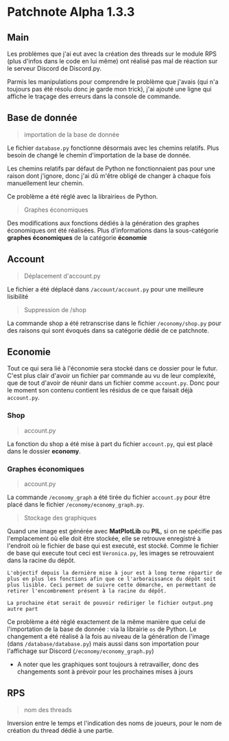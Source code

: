 # Patchnote Alpha 1.3.3
## Main
Les problèmes que j'ai eut avec la création des threads sur le module RPS (plus d'infos dans le code en lui même) ont réalisé pas mal de réaction sur le serveur Discord de Discord.py. 

Parmis les manipulations pour comprendre le problème que j'avais (qui n'a toujours pas été résolu donc je garde mon trick), j'ai ajouté une ligne qui affiche le traçage des erreurs dans la console de commande.

## Base de donnée
> importation de la base de donnée

Le fichier `database.py` fonctionne désormais avec les chemins relatifs. Plus besoin de changé le chemin d'importation de la base de donnée.

Les chemins relatifs par défaut de Python ne fonctionnaient pas pour une raison dont j'ignore, donc j'ai dû m'être obligé de changer à chaque fois manuellement leur chemin.

Ce problème a été réglé avec la librairie`os` de Python.

> Graphes économiques

Des modifications aux fonctions dédiés à la génération des graphes économiques ont été réalisées. Plus d'informations dans la sous-catégorie **graphes économiques** de la catégorie **économie**
## Account
> Déplacement d'account.py

Le fichier a été déplacé dans `/account/account.py` pour une meilleure lisibilité

> Suppression de /shop

La commande shop a été retranscrise dans le fichier `/economy/shop.py` pour des raisons qui sont évoqués dans sa catégorie dédié de ce patchnote.

## Economie
Tout ce qui sera lié à l'économie sera stocké dans ce dossier pour le futur. C'est plus clair d'avoir un fichier par commande au vu de leur complexité, que de tout d'avoir de réunir dans un fichier comme `account.py`. Donc pour le moment son contenu contient les résidus de ce que faisait déjà `account.py`.
### Shop
> account.py

La fonction du shop a été mise à part du fichier `account.py`, qui est placé dans le dossier **economy**.

### Graphes économiques
> account.py

La commande `/economy_graph` a été tirée du fichier `account.py` pour être placé dans le fichier `/economy/economy_graph.py`.

> Stockage des graphiques

Quand une image est générée avec **MatPlotLib** ou **PIL**, si on ne spécifie pas l'emplacement où elle doit être stockée, elle se retrouve enregistré à l'endroit où le fichier de base qui est executé, est stocké. Comme le fichier de base qui execute tout ceci est `Veronica.py`, les images se retrouvaient dans la racine du dépôt.

```
L'objectif depuis la dernière mise à jour est à long terme répartir de plus en plus les fonctions afin que ce l'arboraissance du dépôt soit plus lisible. Ceci permet de suivre cette démarche, en permettant de retirer l'encombrement présent à la racine du dépôt.

La prochaine état serait de pouvoir rediriger le fichier output.png autre part
```

Ce problème a été réglé exactement de la même manière que celui de l'importation de la base de donnée : via la librairie `os` de Python. Le changement a été réalisé à la fois au niveau de la génération de l'image (dans `/database/database.py`) mais aussi dans son importation pour l'affichage sur Discord (`/economy/economy_graph.py`)

- A noter que les graphiques sont toujours à retravailler, donc des changements sont à prévoir pour les prochaines mises à jours
## RPS
> nom des threads

Inversion entre le temps et l'indication des noms de joueurs, pour le nom de création du thread dédié à une partie.
